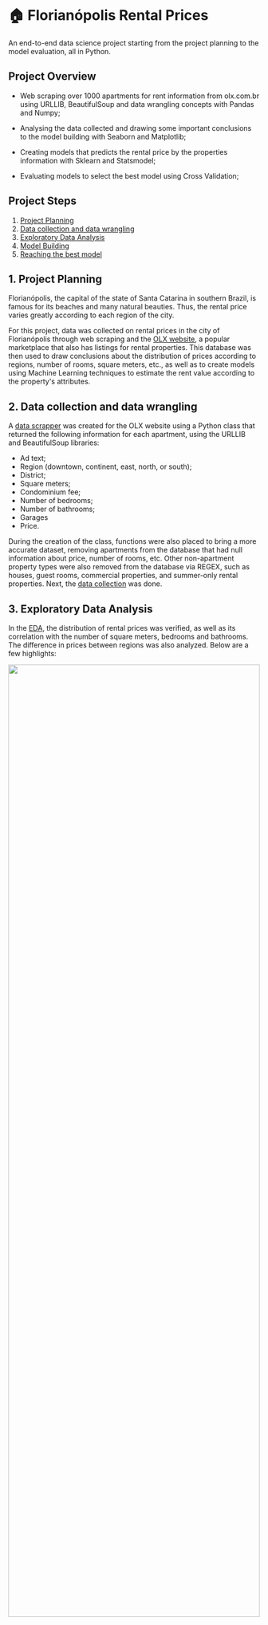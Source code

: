 # 🏠 Florianópolis Rental Prices 

An end-to-end data science project starting from the project planning to the model evaluation, all in Python.

## Project Overview

- Web scraping over 1000 apartments for rent information from olx.com.br using URLLIB, BeautifulSoup and data wrangling concepts with Pandas and Numpy;

- Analysing the data collected and drawing some important conclusions to the model building with Seaborn and Matplotlib;

- Creating models that predicts the rental price by the properties information with Sklearn and Statsmodel;

- Evaluating models to select the best model using Cross Validation;

## Project Steps

1. <a href="#step1"> Project Planning </a> <br>
2. <a href="#step2"> Data collection and data wrangling </a> <br>
3. <a href="#step3"> Exploratory Data Analysis </a> <br>
4. <a href="#step4"> Model Building </a> <br>
5. <a href="#step5"> Reaching the best model </a> <br>

<h2 id="step1">
  1. Project Planning
</h2>

Florianópolis, the capital of the state of Santa Catarina in southern Brazil, is famous for its beaches and many natural beauties. Thus, the rental price varies greatly according to each region of the city.

For this project, data was collected on rental prices in the city of Florianópolis through web scraping and the [OLX website](https://www.olx.com.br/), a popular marketplace that also has listings for rental properties. This database was then used to draw conclusions about the distribution of prices according to regions, number of rooms, square meters, etc., as well as to create models using Machine Learning techniques to estimate the rent value according to the property's attributes.

<h2 id="step2">
  2. Data collection and data wrangling
</h2>

A [data scrapper](https://github.com/marianamannes/florianopolis-rental-prices/blob/main/data_scrapper.py) was created for the OLX website using a Python class that returned the following information for each apartment, using the URLLIB and BeautifulSoup libraries:

- Ad text;
- Region (downtown, continent, east, north, or south);
- District;
- Square meters;
- Condominium fee;
- Number of bedrooms;
- Number of bathrooms;
- Garages
- Price.

During the creation of the class, functions were also placed to bring a more accurate dataset, removing apartments from the database that had null information about price, number of rooms, etc. Other non-apartment property types were also removed from the database via REGEX, such as houses, guest rooms, commercial properties, and summer-only rental properties. Next, the [data collection](https://github.com/marianamannes/florianopolis-rental-prices/blob/main/data_collection.py) was done.

<h2 id="step3">
  3. Exploratory Data Analysis
</h2>

In the [EDA](https://github.com/marianamannes/florianopolis-rental-prices/blob/main/data_eda.ipynb), the distribution of rental prices was verified, as well as its correlation with the number of square meters, bedrooms and bathrooms. The difference in prices between regions was also analyzed. Below are a few highlights:

<p align="center">
<img src="https://i.ibb.co/s1XjTzm/download.png" width=100% height=70%>

<p align="center">
<img src="https://i.ibb.co/0ByHRfG/download-1.png" width=100% height=70%>

<p align="center">
<img src="https://i.ibb.co/ysMksL2/download-2.png" width=100% height=70%>

<h2 id="step4">
  4. Model Building
</h2>

After selecting the main columns, creating dummys and replacing null values, the data set was splitted into [training and testing X and Y sets](https://github.com/marianamannes/florianopolis-rental-prices/blob/main/traintestsplit.py) and padronized with StandardScaler. Since there's a lack of data for rental prices over R$ 7.000,00, only apartments below this price were selected, constraining but improving the model. 

To predict rental prices, four types of algorithms were tested:

- [Ordinary Least Squares Linear Regression (OLS)](https://github.com/marianamannes/florianopolis-rental-prices/blob/main/ols_lr.py)
- [Stochastic Gradient Descent Regression (SDGR)](https://github.com/marianamannes/florianopolis-rental-prices/blob/main/sgdr.py)
- [Random Forest Regression (RF)](https://github.com/marianamannes/florianopolis-rental-prices/blob/main/rf_reg.py)
- [Support Vector Regression (SVR)](https://github.com/marianamannes/florianopolis-rental-prices/blob/main/svr.py)

Supervised machine learning models were chosen since rent values were already collected and the goal was to predict new values from the information of each apartment.

<h2 id="step5">
  5. Reaching the best model
</h2>

The mean absolute error (MAE) was chosen to evaluate the models since it gives the mean of absolute difference between model prediction and target value, and the goal was to minimize this error with cross validation.

Between the four models tested, Random Forest perfomed better, as can be seen below:

|Regressor|MAE|
|-----|-----|
|RF|798.54|
|SGDR|966.34|
|OLS|967.70|
|SVR|1172.55|
